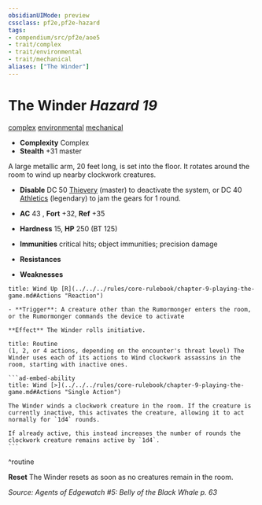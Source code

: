 ```yaml
---
obsidianUIMode: preview
cssclass: pf2e,pf2e-hazard
tags:
- compendium/src/pf2e/aoe5
- trait/complex
- trait/environmental
- trait/mechanical
aliases: ["The Winder"]
---
```

# The Winder *Hazard 19*  
[complex](../../../Rules/traits/complex.md)  [environmental](../../../Rules/traits/environmental.md)  [mechanical](../../../Rules/traits/mechanical.md)  

- **Complexity** Complex
- **Stealth** +31 master  

A large metallic arm, 20 feet long, is set into the floor. It rotates around the room to wind up nearby clockwork creatures.

- **Disable** DC 50 [Thievery](../../skills.md#Thievery) (master) to deactivate the system, or DC 40 [Athletics](../../skills.md#Athletics) (legendary) to jam the gears for 1 round.  

- **AC** 43 , **Fort** +32, **Ref** +35
- **Hardness** 15, **HP** 250 (BT 125)
- **Immunities** critical hits; object immunities; precision damage
- **Resistances** 
- **Weaknesses** 
     
```ad-embed-ability
title: Wind Up [R](../../../rules/core-rulebook/chapter-9-playing-the-game.md#Actions "Reaction")

- **Trigger**: A creature other than the Rumormonger enters the room, or the Rumormonger commands the device to activate

**Effect** The Winder rolls initiative.
```

````ad-pf2-summary
title: Routine
(1, 2, or 4 actions, depending on the encounter's threat level) The Winder uses each of its actions to Wind clockwork assassins in the room, starting with inactive ones.

```ad-embed-ability
title: Wind [>](../../../rules/core-rulebook/chapter-9-playing-the-game.md#Actions "Single Action")

The Winder winds a clockwork creature in the room. If the creature is currently inactive, this activates the creature, allowing it to act normally for `1d4` rounds.

If already active, this instead increases the number of rounds the clockwork creature remains active by `1d4`.
```
````
^routine

**Reset** The Winder resets as soon as no creatures remain in the room.  

*Source: Agents of Edgewatch #5: Belly of the Black Whale p. 63*
